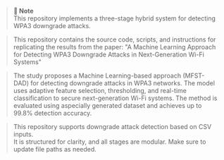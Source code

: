 > **📌 Note**  
> This repository implements a three-stage hybrid system for detecting WPA3 downgrade attacks.

> This repository contains the source code, scripts, and instructions for replicating the results from the paper:
"A Machine Learning Approach for Detecting WPA3 Downgrade Attacks in Next-Generation Wi-Fi Systems"

> The study proposes a Machine Learning-based approach (MFST-DAD) for detecting downgrade attacks in WPA3 networks.
 The model uses adaptive feature selection, thresholding, and real-time classification to secure next-generation Wi-Fi systems. 
The method is evaluated using aspecially generated dataset and achieves up to 99.8% detection accuracy.

> This repository supports downgrade attack detection based on CSV inputs.  
> It is structured for clarity, and all stages are modular. Make sure to update file paths as needed.


